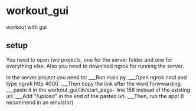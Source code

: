 # workout_gui

workout with gui

## setup

You need to open two projects, one for the server folder and one for everything else.
Also you need to download ngrok for running the server.

In the server project you need to:
___Run main.py.
___Open ngrok cmd and type ngrok http 4000.
___Then copy the link after the word forwwarding.
___paste it in the workout_gui/lib/start_page- line 158 instead of the existing url.
___Add "/upload" in the end of the pasted url.
___Then, run the app! (I recommend in an emulator)



